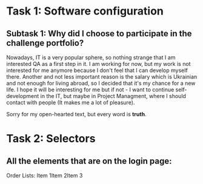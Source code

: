 # Task 1: Software configuration
## Subtask 1: Why did I choose to participate in the challenge portfolio?

Nowadays, IT is a very popular sphere, so nothing strange that I am interested QA as a first step in it. I am working for now, but my work is not interested for me anymore because I don't feel that I can develop myself there. Another and not less important reason is the salary which is Ukrainian and not enough for living abroad, so I decided that it's my chance for a new life. I hope it will be interesting for me but if not - I want to continue self-development in the IT, but maybe in Project Managment, where I should contact with people (It makes me a lot of pleasure).

Sorry for my open-hearted text, but every word is **truth**.

# Task 2: Selectors
## All the elements that are on the login page:

Order Lists:
Item 1Item 2Item 3
